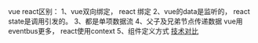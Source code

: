 vue react区别：
1、vue双向绑定， react 绑定
2、vue的data是监听的， react state是调用引发的。
3、都是单项数据流
4、父子及兄弟节点传递数据 vue用eventbus更多， react使用context
5、组件定义方式
[技术对比](https://juejin.cn/post/6844903974437388295)